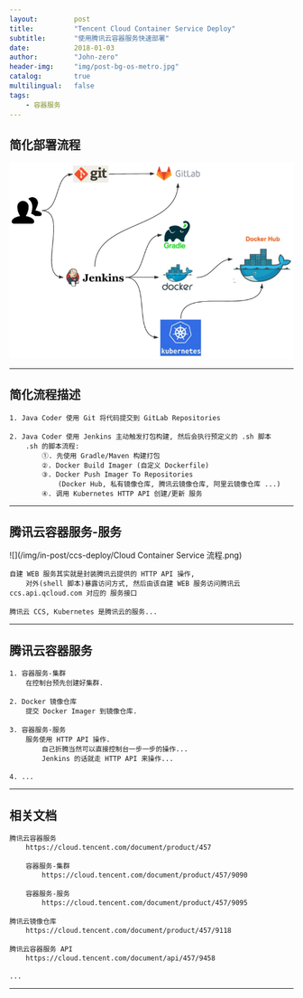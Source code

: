 ```yaml
---
layout:     	post
title:        	"Tencent Cloud Container Service Deploy"
subtitle:     	"使用腾讯云容器服务快速部署"
date:         	2018-01-03
author:       	"John-zero"
header-img: 	"img/post-bg-os-metro.jpg"
catalog:      	true
multilingual: 	false
tags:
    - 容器服务
---
```




## 简化部署流程


![](/img/in-post/ccs-deploy/simplify-deploy.png)


***


## 简化流程描述

	1. Java Coder 使用 Git 将代码提交到 GitLab Repositories
	
	2. Java Coder 使用 Jenkins 主动触发打包构建, 然后会执行预定义的 .sh 脚本
		.sh 的脚本流程:
			①. 先使用 Gradle/Maven 构建打包
			②. Docker Build Imager (自定义 Dockerfile)
			③. Docker Push Imager To Repositories 
				(Docker Hub, 私有镜像仓库, 腾讯云镜像仓库, 阿里云镜像仓库 ...)
			④. 调用 Kubernetes HTTP API 创建/更新 服务
	
***


## 腾讯云容器服务-服务
			
![](/img/in-post/ccs-deploy/Cloud Container Service 流程.png)	
	
	
	自建 WEB 服务其实就是封装腾讯云提供的 HTTP API 操作, 
		对外(shell 脚本)暴露访问方式, 然后由该自建 WEB 服务访问腾讯云 ccs.api.qcloud.com 对应的 服务接口
		
	腾讯云 CCS, Kubernetes 是腾讯云的服务...

***


## 腾讯云容器服务

	1. 容器服务-集群
		在控制台预先创建好集群.
		
	2. Docker 镜像仓库
		提交 Docker Imager 到镜像仓库.

	3. 容器服务-服务
		服务使用 HTTP API 操作.
			自己折腾当然可以直接控制台一步一步的操作...
			Jenkins 的话就走 HTTP API 来操作...
		
	4. ...

***


## 相关文档

	腾讯云容器服务
		https://cloud.tencent.com/document/product/457
		
		容器服务-集群
			https://cloud.tencent.com/document/product/457/9090
		
		容器服务-服务
			https://cloud.tencent.com/document/product/457/9095
		
	腾讯云镜像仓库
		https://cloud.tencent.com/document/product/457/9118
	
	腾讯云容器服务 API
		https://cloud.tencent.com/document/api/457/9458
		
	...	

***

	